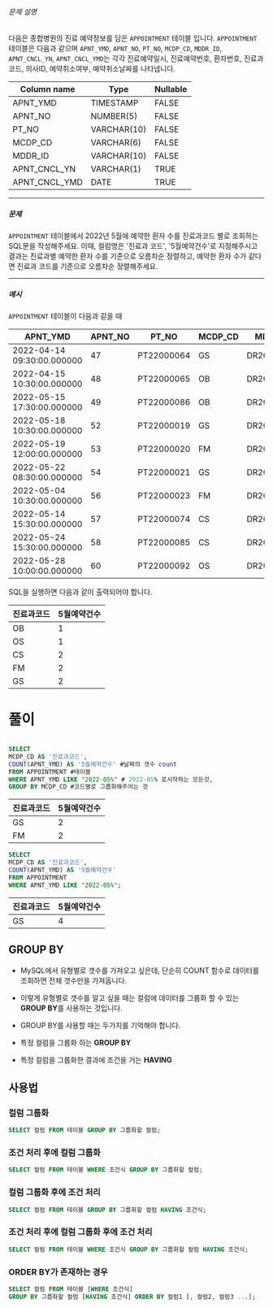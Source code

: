 ###### 문제 설명

다음은 종합병원의 진료 예약정보를 담은 `APPOINTMENT` 테이블 입니다.
`APPOINTMENT` 테이블은 다음과 같으며 `APNT_YMD`, `APNT_NO`, `PT_NO`, `MCDP_CD`, `MDDR_ID`, `APNT_CNCL_YN`, `APNT_CNCL_YMD`는 각각 진료예약일시, 진료예약번호, 환자번호, 진료과코드, 의사ID, 예약취소여부, 예약취소날짜를 나타냅니다.

| Column name   | Type        | Nullable |
| ------------- | ----------- | -------- |
| APNT_YMD      | TIMESTAMP   | FALSE    |
| APNT_NO       | NUMBER(5)   | FALSE    |
| PT_NO         | VARCHAR(10) | FALSE    |
| MCDP_CD       | VARCHAR(6)  | FALSE    |
| MDDR_ID       | VARCHAR(10) | FALSE    |
| APNT_CNCL_YN  | VARCHAR(1)  | TRUE     |
| APNT_CNCL_YMD | DATE        | TRUE     |

------

##### 문제

`APPOINTMENT` 테이블에서 2022년 5월에 예약한 환자 수를 진료과코드 별로 조회하는 SQL문을 작성해주세요. 이때, 컬럼명은 '진료과 코드', '5월예약건수'로 지정해주시고 결과는 진료과별 예약한 환자 수를 기준으로 오름차순 정렬하고, 예약한 환자 수가 같다면 진료과 코드를 기준으로 오름차순 정렬해주세요.

------

##### 예시

`APPOINTMENT` 테이블이 다음과 같을 때

| APNT_YMD                   | APNT_NO | PT_NO      | MCDP_CD | MDDR_ID    | APNT_CNCL_YN | APNT_CNCL_YMD |
| -------------------------- | ------- | ---------- | ------- | ---------- | ------------ | ------------- |
| 2022-04-14 09:30:00.000000 | 47      | PT22000064 | GS      | DR20170123 | N            | NULL          |
| 2022-04-15 10:30:00.000000 | 48      | PT22000065 | OB      | DR20100231 | N            | NULL          |
| 2022-05-15 17:30:00.000000 | 49      | PT22000086 | OB      | DR20100231 | N            | NULL          |
| 2022-05-18 10:30:00.000000 | 52      | PT22000019 | GS      | DR20100039 | N            | NULL          |
| 2022-05-19 12:00:00.000000 | 53      | PT22000020 | FM      | DR20010112 | N            | NULL          |
| 2022-05-22 08:30:00.000000 | 54      | PT22000021 | GS      | DR20100039 | N            | NULL          |
| 2022-05-04 10:30:00.000000 | 56      | PT22000023 | FM      | DR20090112 | N            | NULL          |
| 2022-05-14 15:30:00.000000 | 57      | PT22000074 | CS      | DR20200012 | N            | NULL          |
| 2022-05-24 15:30:00.000000 | 58      | PT22000085 | CS      | DR20200012 | N            | NULL          |
| 2022-05-28 10:00:00.000000 | 60      | PT22000092 | OS      | DR20100031 | N            | NULL          |

SQL을 실행하면 다음과 같이 출력되어야 합니다.

| 진료과코드 | 5월예약건수 |
| ---------- | ----------- |
| OB         | 1           |
| OS         | 1           |
| CS         | 2           |
| FM         | 2           |
| GS         | 2           |





# 풀이

```sql

SELECT
MCDP_CD AS '진료과코드', 
COUNT(APNT_YMD) AS '5월예약건수' #날짜의 갯수 count
FROM APPOINTMENT #테이블
WHERE APNT_YMD LIKE "2022-05%" # 2022-05% 로시작하는 모든것, 
GROUP BY MCDP_CD #코드별로 그룹화해주어는 것
```

| 진료과코드 | 5월예약건수 |
| ---------- | ----------- |
| GS         | 2           |
| FM         | 2           |



```SQL
SELECT
MCDP_CD AS '진료과코드',
COUNT(APNT_YMD) AS '5월예약건수'
FROM APPOINTMENT
WHERE APNT_YMD LIKE "2022-05%";
```

| 진료과코드 | 5월예약건수 |
| ---------- | ----------- |
| GS         | 4           |





## GROUP BY

- MySQL에서 유형별로 갯수를 가져오고 싶은데, 단순히 COUNT 함수로 데이터를 조회하면 전체 갯수만을 가져옵니다.

- 이렇게 유형별로 갯수를 알고 싶을 때는 컬럼에 데이터를 그룹화 할 수 있는 **GROUP BY**를 사용하는 것입니다.

- GROUP BY를 사용할 때는 두가지를 기억해야 합니다.

- 특정 컬럼을 그룹화 하는 **GROUP BY** 

- 특정 컬럼을 그룹화한 결과에 조건을 거는 **HAVING**

## 사용법

### 컬럼 그룹화

```sql
SELECT 컬럼 FROM 테이블 GROUP BY 그룹화할 컬럼;
```

### 조건 처리 후에 컬럼 그룹화

```sql
SELECT 컬럼 FROM 테이블 WHERE 조건식 GROUP BY 그룹화할 컬럼;
```



### 컬럼 그룹화 후에 조건 처리

```sql
SELECT 컬럼 FROM 테이블 GROUP BY 그룹화할 컬럼 HAVING 조건식;
```



### 조건 처리 후에 컬럼 그룹화 후에 조건 처리

```sql
SELECT 컬럼 FROM 테이블 WHERE 조건식 GROUP BY 그룹화할 컬럼 HAVING 조건식;
```



### ORDER BY가 존재하는 경우

```sql
SELECT 컬럼 FROM 테이블 [WHERE 조건식]
GROUP BY 그룹화할 컬럼 [HAVING 조건식] ORDER BY 컬럼1 [, 컬럼2, 컬럼3 ...];
```